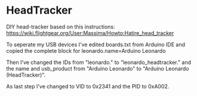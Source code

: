 # HeadTracker

DIY head-tracker based on this instructions: https://wiki.flightgear.org/User:Massima/Howto:Hatire_head_tracker

To seperate my USB devices I've edited boards.txt from Arduino IDE and copied the complete block for leonardo.name=Arduino Leonardo

Then I've changed the IDs from "leonardo." to "leonardo_headtracker." and the name and usb_product from "Arduino Leonardo" to "Arduino Leonardo (HeadTracker)".

As last step I've changed to VID to 0x2341 and the PID to 0xA002.
